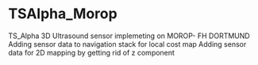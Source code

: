 # TSAlpha_Morop
TS_Alpha 3D Ultrasound sensor implemeting on MOROP- FH DORTMUND
Adding sensor data to navigation stack for local cost map
Adding sensor data for 2D mapping by getting rid of z component 
